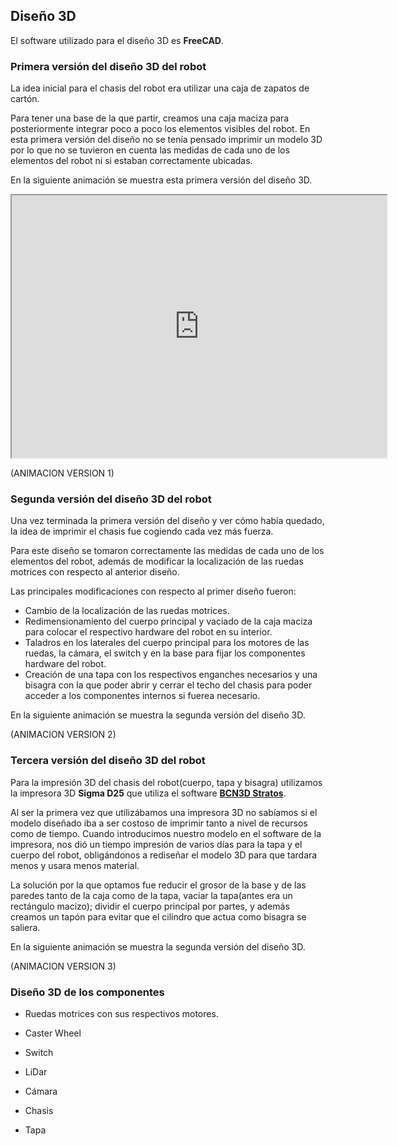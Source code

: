 ## Diseño 3D

El software utilizado para el diseño 3D es **FreeCAD**.

### Primera versión del diseño 3D del robot
La idea inicial para el chasis del robot era utilizar una caja de zapatos de cartón.


Para tener una base de la que partir, creamos una caja maciza para posteriormente integrar poco a poco los elementos visibles del robot. En esta primera versión del diseño no se tenía pensado imprimir un modelo 3D por lo que no se tuvieron en cuenta las medidas de cada uno de los elementos del robot ni si estaban correctamente ubicadas.

En la siguiente animación se muestra esta primera versión del diseño 3D.
<div>
<p style = 'text-align:center;'>
<iframe width="600" height = "420"
src="https://github.com/daquinga2020/my_bot/blob/main/3D_Models/Animaciones/Anim_V1.avi">
</iframe>
</div>
</p>
(ANIMACION VERSION 1)

### Segunda versión del diseño 3D del robot
Una vez terminada la primera versión del diseño y ver cómo había quedado, la idea de imprimir el chasis fue cogiendo cada vez más fuerza.

Para este diseño se tomaron correctamente las medidas de cada uno de los elementos del robot, además de modificar la localización de las ruedas motrices con respecto al anterior diseño.

Las principales modificaciones con respecto al primer diseño fueron:
- Cambio de la localización de las ruedas motrices.
- Redimensionamiento del cuerpo principal y vaciado de la caja maciza para colocar el respectivo hardware del robot en su interior.
- Taladros en los laterales del cuerpo principal para los motores de las ruedas, la cámara, el switch y en la base para fijar los componentes hardware del robot.
- Creación de una tapa con los respectivos enganches necesarios y una bisagra con la que poder abrir y cerrar el techo del chasis para poder acceder a los componentes internos si fuerea necesario.


En la siguiente animación se muestra la segunda versión del diseño 3D.

(ANIMACION VERSION 2)

### Tercera versión del diseño 3D del robot
Para la impresión 3D del chasis del robot(cuerpo, tapa y bisagra) utilizamos la impresora 3D **Sigma D25** que utiliza el software [**BCN3D Stratos**](https://www.bcn3d.com/es/bcn3d-stratos/).

Al ser la primera vez que utilizábamos una impresora 3D no sabíamos si el modelo diseñado iba a ser costoso de imprimir tanto a nivel de recursos como de tiempo. Cuando introducimos nuestro modelo en el software de la impresora, nos dió un tiempo impresión de varios días para la tapa y el cuerpo del robot, obligándonos a rediseñar el modelo 3D para que tardara menos y usara menos material.

La solución por la que optamos fue reducir el grosor de la base y de las paredes tanto de la caja como de la tapa, vaciar la tapa(antes era un rectángulo macizo); dividir el cuerpo principal por partes, y además creamos un tapón para evitar que el cilindro que actua como bisagra se saliera.

En la siguiente animación se muestra la segunda versión del diseño 3D.

(ANIMACION VERSION 3)

### Diseño 3D de los componentes

- Ruedas motrices con sus respectivos motores.

- Caster Wheel

- Switch

- LiDar

- Cámara

- Chasis

- Tapa